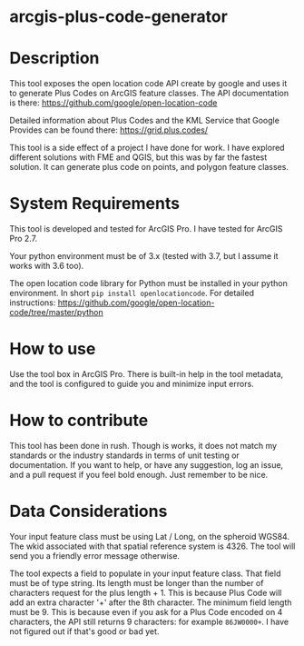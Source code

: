 # arcgis-plus-code-generator


# Description

This tool exposes the open location code API create by google and uses it to generate Plus Codes on ArcGIS feature classes. The API documentation is there: https://github.com/google/open-location-code

Detailed information about Plus Codes and the KML Service that Google Provides can be found there: https://grid.plus.codes/

This tool is a side effect of a project I have done for work. I have explored different solutions with FME and QGIS, but this was by far the fastest solution. It can generate plus code on points, and polygon feature classes.

# System Requirements

This tool is developed and tested for ArcGIS Pro. I have tested for ArcGIS Pro 2.7.

Your python environment must be of 3.x (tested with 3.7, but I assume it works with 3.6 too). 

The open location code library for Python must be installed in your python environment. In short
`pip install openlocationcode`. For detailed instructions: https://github.com/google/open-location-code/tree/master/python

# How to use

Use the tool box in ArcGIS Pro. There is built-in help in the tool metadata, and the tool is configured to guide you and minimize input errors.

# How to contribute

This tool has been done in rush. Though is works, it does not match my standards or the industry standards in terms of unit testing or documentation.
If you want to help, or have any suggestion, log an issue, and a pull request if you feel bold enough. Just remember to be nice.

# Data Considerations

Your input feature class must be using Lat / Long, on the spheroid WGS84. The wkid associated with that spatial reference system is 4326. The tool will send you a friendly error message otherwise.

The tool expects a field to populate in your input feature class. That field must be of type string. Its length must be longer than the number of characters request for the plus length + 1. This is because Plus Code will add an extra character '+' after the 8th character. The minimum field length must be 9. This is because even if you ask for a Plus Code encoded on 4 characters, the API still returns 9 characters: for example `86JW0000+`. I have not figured out if that's good or bad yet. 

